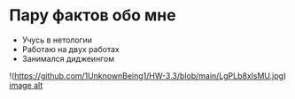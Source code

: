 # Пару фактов обо мне

* Учусь в нетологии 
* Работаю на двух работах
* Занимался диджеингом 

!(https://github.com/1UnknownBeing1/HW-3.3/blob/main/LgPLb8xlsMU.jpg)
[image alt](https://github.com/1UnknownBeing1/HW-3.3/blob/main/LgPLb8xlsMU.jpg)


